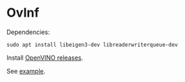 # OvInf

Dependencies:

```shell
sudo apt install libeigen3-dev libreaderwriterqueue-dev
```

Install [OpenVINO releases](https://storage.openvinotoolkit.org/repositories/openvino/packages/).

See [example](https://github.com/Dknt0/bitbot-ovinf/).
